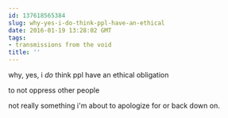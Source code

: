 ```yaml
---
id: 137618565384
slug: why-yes-i-do-think-ppl-have-an-ethical
date: 2016-01-19 13:28:02 GMT
tags:
- transmissions from the void
title: ''
---
```


why, yes, i *do* think ppl have an ethical obligation

to not oppress other people

not really something i'm about to apologize for or back down on.